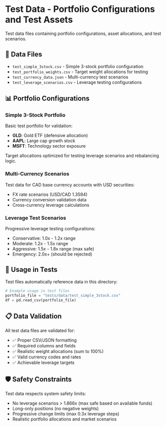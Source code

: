 # Test Data - Portfolio Configurations and Test Assets

Test data files containing portfolio configurations, asset allocations, and test scenarios.

## 📁 Data Files

- `test_simple_3stock.csv` - Simple 3-stock portfolio configuration
- `test_portfolio_weights.csv` - Target weight allocations for testing
- `test_currency_data.json` - Multi-currency test scenarios
- `test_leverage_scenarios.csv` - Leverage testing configurations

## 📊 Portfolio Configurations

### Simple 3-Stock Portfolio
Basic test portfolio for validation:
- **GLD**: Gold ETF (defensive allocation)
- **AAPL**: Large cap growth stock
- **MSFT**: Technology sector exposure

Target allocations optimized for testing leverage scenarios and rebalancing logic.

### Multi-Currency Scenarios
Test data for CAD base currency accounts with USD securities:
- FX rate scenarios (USD/CAD 1.3594)
- Currency conversion validation data
- Cross-currency leverage calculations

### Leverage Test Scenarios
Progressive leverage testing configurations:
- Conservative: 1.0x - 1.2x range
- Moderate: 1.2x - 1.5x range  
- Aggressive: 1.5x - 1.8x range (max safe)
- Emergency: 2.0x+ (should be rejected)

## 🔧 Usage in Tests

Test files automatically reference data in this directory:
```python
# Example usage in test files
portfolio_file = "tests/data/test_simple_3stock.csv"
df = pd.read_csv(portfolio_file)
```

## 📋 Data Validation

All test data files are validated for:
- ✅ Proper CSV/JSON formatting
- ✅ Required columns and fields
- ✅ Realistic weight allocations (sum to 100%)
- ✅ Valid currency codes and rates
- ✅ Achievable leverage targets

## 🛡️ Safety Constraints

Test data respects system safety limits:
- No leverage scenarios > 1.866x (max safe based on available funds)
- Long-only positions (no negative weights)
- Progressive change limits (max 0.3x leverage steps)
- Realistic portfolio allocations and market scenarios